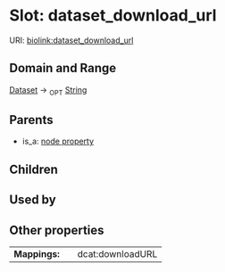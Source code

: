 
# Slot: dataset_download_url




URI: [biolink:dataset_download_url](https://w3id.org/biolink/vocab/dataset_download_url)


## Domain and Range

[Dataset](Dataset.md) ->  <sub>OPT</sub>
 [String](types/String.md)

## Parents

 *  is_a: [node property](node_property.md)

## Children


## Used by


## Other properties

|  |  |  |
| --- | --- | --- |
| **Mappings:** | | dcat:downloadURL |

